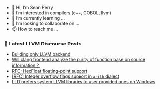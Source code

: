 - 👋 Hi, I’m Sean Perry
- 👀 I’m interested in compilers (c++, COBOL, llvm)
- 🌱 I’m currently learning ...
- 💞️ I’m looking to collaborate on ...
- 📫 How to reach me ...

<!---
s66perry/s66perry is a ✨ special ✨ repository because its `README.md` (this file) appears on your GitHub profile.
You can click the Preview link to take a look at your changes.
--->
### 📕 Latest LLVM Discourse Posts

<!-- DISCOURSE-LLVM:START -->
- [Building only LLVM backend](https://discourse.llvm.org/t/building-only-llvm-backend/76182#post_1)
- [Will clang frontend analyze the purity of function base on source information？](https://discourse.llvm.org/t/will-clang-frontend-analyze-the-purity-of-function-base-on-source-information/76088#post_7)
- [RFC: HexFloat floating-point support](https://discourse.llvm.org/t/rfc-hexfloat-floating-point-support/75833#post_17)
- [[RFC] Integer overflow flags support in `arith` dialect](https://discourse.llvm.org/t/rfc-integer-overflow-flags-support-in-arith-dialect/76025#post_15)
- [LLD prefers system LLVM libraries to user provided ones on Windows](https://discourse.llvm.org/t/lld-prefers-system-llvm-libraries-to-user-provided-ones-on-windows/76148#post_13)
<!-- DISCOURSE-LLVM:END -->

